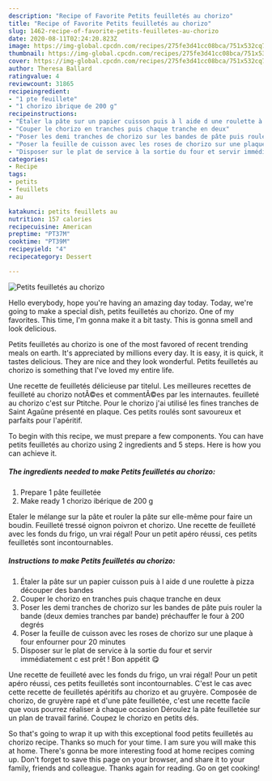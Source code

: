 ```yaml
---
description: "Recipe of Favorite Petits feuilletés au chorizo"
title: "Recipe of Favorite Petits feuilletés au chorizo"
slug: 1462-recipe-of-favorite-petits-feuilletes-au-chorizo
date: 2020-08-11T02:24:20.823Z
image: https://img-global.cpcdn.com/recipes/275fe3d41cc08bca/751x532cq70/petits-feuilletes-au-chorizo-photo-principale-de-la-recette.jpg
thumbnail: https://img-global.cpcdn.com/recipes/275fe3d41cc08bca/751x532cq70/petits-feuilletes-au-chorizo-photo-principale-de-la-recette.jpg
cover: https://img-global.cpcdn.com/recipes/275fe3d41cc08bca/751x532cq70/petits-feuilletes-au-chorizo-photo-principale-de-la-recette.jpg
author: Theresa Ballard
ratingvalue: 4
reviewcount: 31865
recipeingredient:
- "1 pte feuillete"
- "1 chorizo ibrique de 200 g"
recipeinstructions:
- "Étaler la pâte sur un papier cuisson puis à l aide d une roulette à pizza découper des bandes"
- "Couper le chorizo en tranches puis chaque tranche en deux"
- "Poser les demi tranches de chorizo sur les bandes de pâte puis rouler la bande (deux demies tranches par bande) préchauffer le four à 200 degrés"
- "Poser la feuille de cuisson avec les roses de chorizo sur une plaque à four enfourner pour 20 minutes"
- "Disposer sur le plat de service à la sortie du four et servir immédiatement c est prêt ! Bon appétit 😋"
categories:
- Recipe
tags:
- petits
- feuillets
- au

katakunci: petits feuillets au 
nutrition: 157 calories
recipecuisine: American
preptime: "PT37M"
cooktime: "PT39M"
recipeyield: "4"
recipecategory: Dessert

---
```



![Petits feuilletés au chorizo](https://img-global.cpcdn.com/recipes/275fe3d41cc08bca/751x532cq70/petits-feuilletes-au-chorizo-photo-principale-de-la-recette.jpg)

Hello everybody, hope you're having an amazing day today. Today, we're going to make a special dish, petits feuilletés au chorizo. One of my favorites. This time, I'm gonna make it a bit tasty. This is gonna smell and look delicious.

Petits feuilletés au chorizo is one of the most favored of recent trending meals on earth. It's appreciated by millions every day. It is easy, it is quick, it tastes delicious. They are nice and they look wonderful. Petits feuilletés au chorizo is something that I've loved my entire life.

Une recette de feuilletés délicieuse par titelul. Les meilleures recettes de feuilleté au chorizo notÃ©es et commentÃ©es par les internautes. feuilleté au chorizo c&#39;est sur Ptitche. Pour le chorizo j&#39;ai utilisé les fines tranches de Saint Agaûne présenté en plaque. Ces petits roulés sont savoureux et parfaits pour l&#39;apéritif.


To begin with this recipe, we must prepare a few components. You can have petits feuilletés au chorizo using 2 ingredients and 5 steps. Here is how you can achieve it.

<!--inarticleads1-->

##### The ingredients needed to make Petits feuilletés au chorizo:

1. Prepare 1 pâte feuilletée
1. Make ready 1 chorizo ibérique de 200 g


Etaler le mélange sur la pâte et rouler la pâte sur elle-même pour faire un boudin. Feuilleté tressé oignon poivron et chorizo. Une recette de feuilleté avec les fonds du frigo, un vrai régal! Pour un petit apéro réussi, ces petits feuilletés sont incontournables. 

<!--inarticleads2-->

##### Instructions to make Petits feuilletés au chorizo:

1. Étaler la pâte sur un papier cuisson puis à l aide d une roulette à pizza découper des bandes
1. Couper le chorizo en tranches puis chaque tranche en deux
1. Poser les demi tranches de chorizo sur les bandes de pâte puis rouler la bande (deux demies tranches par bande) préchauffer le four à 200 degrés
1. Poser la feuille de cuisson avec les roses de chorizo sur une plaque à four enfourner pour 20 minutes
1. Disposer sur le plat de service à la sortie du four et servir immédiatement c est prêt ! Bon appétit 😋


Une recette de feuilleté avec les fonds du frigo, un vrai régal! Pour un petit apéro réussi, ces petits feuilletés sont incontournables. C&#39;est le cas avec cette recette de feuilletés apéritifs au chorizo et au gruyère. Composée de chorizo, de gruyère rapé et d&#39;une pâte feuilletée, c&#39;est une recette facile que vous pourrez réaliser à chaque occasion Déroulez la pâte feuilletée sur un plan de travail fariné. Coupez le chorizo en petits dés. 

So that's going to wrap it up with this exceptional food petits feuilletés au chorizo recipe. Thanks so much for your time. I am sure you will make this at home. There's gonna be more interesting food at home recipes coming up. Don't forget to save this page on your browser, and share it to your family, friends and colleague. Thanks again for reading. Go on get cooking!
